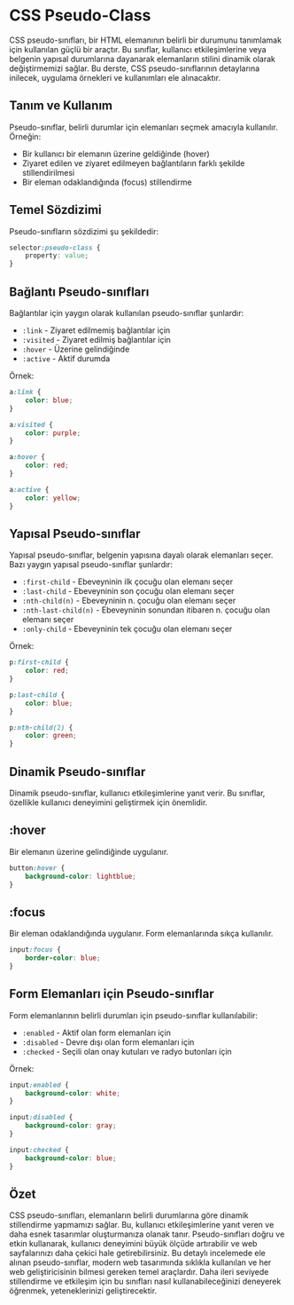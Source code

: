 # CSS Pseudo-Class

CSS pseudo-sınıfları, bir HTML elemanının belirli bir durumunu tanımlamak için kullanılan güçlü bir araçtır. Bu sınıflar, kullanıcı etkileşimlerine veya belgenin yapısal durumlarına dayanarak elemanların stilini dinamik olarak değiştirmemizi sağlar. Bu derste, CSS pseudo-sınıflarının detaylarına inilecek, uygulama örnekleri ve kullanımları ele alınacaktır.

## Tanım ve Kullanım

Pseudo-sınıflar, belirli durumlar için elemanları seçmek amacıyla kullanılır. Örneğin:

* Bir kullanıcı bir elemanın üzerine geldiğinde (hover)
* Ziyaret edilen ve ziyaret edilmeyen bağlantıların farklı şekilde stillendirilmesi
* Bir eleman odaklandığında (focus) stillendirme

## Temel Sözdizimi

Pseudo-sınıfların sözdizimi şu şekildedir:

```css
selector:pseudo-class {
    property: value;
}
```

## Bağlantı Pseudo-sınıfları

Bağlantılar için yaygın olarak kullanılan pseudo-sınıflar şunlardır:

* `:link` - Ziyaret edilmemiş bağlantılar için
* `:visited` - Ziyaret edilmiş bağlantılar için
* `:hover` - Üzerine gelindiğinde
* `:active` - Aktif durumda

Örnek:

```css
a:link {
    color: blue;
}

a:visited {
    color: purple;
}

a:hover {
    color: red;
}

a:active {
    color: yellow;
}
```

## Yapısal Pseudo-sınıflar

Yapısal pseudo-sınıflar, belgenin yapısına dayalı olarak elemanları seçer. Bazı yaygın yapısal pseudo-sınıflar şunlardır:

* `:first-child` - Ebeveyninin ilk çocuğu olan elemanı seçer
* `:last-child` - Ebeveyninin son çocuğu olan elemanı seçer
* `:nth-child(n)` - Ebeveyninin n. çocuğu olan elemanı seçer
* `:nth-last-child(n)` - Ebeveyninin sonundan itibaren n. çocuğu olan elemanı seçer
* `:only-child` - Ebeveyninin tek çocuğu olan elemanı seçer

Örnek:

```css
p:first-child {
    color: red;
}

p:last-child {
    color: blue;
}

p:nth-child(2) {
    color: green;
}
```

## Dinamik Pseudo-sınıflar

Dinamik pseudo-sınıflar, kullanıcı etkileşimlerine yanıt verir. Bu sınıflar, özellikle kullanıcı deneyimini geliştirmek için önemlidir.

## :hover

Bir elemanın üzerine gelindiğinde uygulanır.

```css
button:hover {
    background-color: lightblue;
}
```

## :focus

Bir eleman odaklandığında uygulanır. Form elemanlarında sıkça kullanılır.

```css
input:focus {
    border-color: blue;
}
```

## Form Elemanları için Pseudo-sınıflar

Form elemanlarının belirli durumları için pseudo-sınıflar kullanılabilir:

* `:enabled` - Aktif olan form elemanları için
* `:disabled` - Devre dışı olan form elemanları için
* `:checked` - Seçili olan onay kutuları ve radyo butonları için

Örnek:

```css
input:enabled {
    background-color: white;
}

input:disabled {
    background-color: gray;
}

input:checked {
    background-color: blue;
}
```

## Özet

CSS pseudo-sınıfları, elemanların belirli durumlarına göre dinamik stillendirme yapmamızı sağlar. Bu, kullanıcı etkileşimlerine yanıt veren ve daha esnek tasarımlar oluşturmanıza olanak tanır. Pseudo-sınıfları doğru ve etkin kullanarak, kullanıcı deneyimini büyük ölçüde artırabilir ve web sayfalarınızı daha çekici hale getirebilirsiniz. Bu detaylı incelemede ele alınan pseudo-sınıflar, modern web tasarımında sıklıkla kullanılan ve her web geliştiricisinin bilmesi gereken temel araçlardır. Daha ileri seviyede stillendirme ve etkileşim için bu sınıfları nasıl kullanabileceğinizi deneyerek öğrenmek, yeteneklerinizi geliştirecektir.
